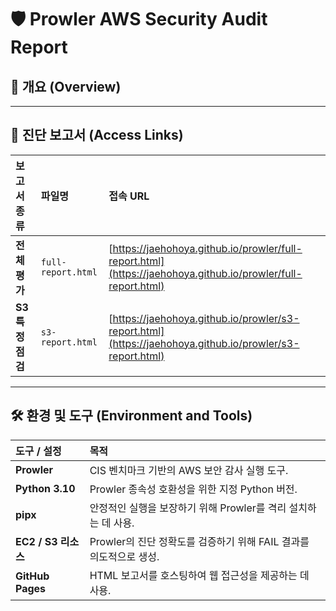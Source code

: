 # 🛡️ Prowler AWS Security Audit Report

## 📖 개요 (Overview)



---

## 🚀 진단 보고서 (Access Links)

| 보고서 종류 | 파일명 | 접속 $\text{URL}$ |
| :--- | :--- | :--- |
| **전체 평가** | `full-report.html` | [https://jaehohoya.github.io/prowler/full-report.html](https://jaehohoya.github.io/prowler/full-report.html) |
| **S3 특정 점검** | `s3-report.html` | [https://jaehohoya.github.io/prowler/s3-report.html](https://jaehohoya.github.io/prowler/s3-report.html) |

---

## 🛠️ 환경 및 도구 (Environment and Tools)

| 도구 / 설정 | 목적 |
| :--- | :--- |
| **Prowler** | $\text{CIS}$ 벤치마크 기반의 $\text{AWS}$ 보안 감사 실행 도구. |
| **$\text{Python 3.10}$** | $\text{Prowler}$ 종속성 호환성을 위한 지정 $\text{Python}$ 버전. |
| **$\text{pipx}$** | 안정적인 실행을 보장하기 위해 $\text{Prowler}$를 격리 설치하는 데 사용. |
| **$\text{EC2}$ / $\text{S3}$ 리소스** | $\text{Prowler}$의 진단 정확도를 검증하기 위해 $\text{FAIL}$ 결과를 의도적으로 생성. |
| **$\text{GitHub Pages}$** | $\text{HTML}$ 보고서를 호스팅하여 웹 접근성을 제공하는 데 사용. |
